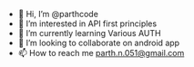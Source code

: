 - 👋 Hi, I’m @parthcode
- 👀 I’m interested in API first principles 
- 🌱 I’m currently learning Various AUTH 
- 💞️ I’m looking to collaborate on android app
- 📫 How to reach me parth.n.051@gmail.com

<!---
parthcode/parthcode is a ✨ special ✨ repository because its `README.md` (this file) appears on your GitHub profile.
You can click the Preview link to take a look at your changes.
--->
